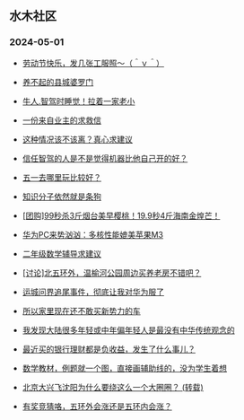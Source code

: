 ## 水木社区 
### 2024-05-01

+ [劳动节快乐，发几张工服照～（＾ｖ＾）](https://www.mysmth.net/nForum/article/FashionShow/506825)

+ [养不起的县城婆罗门](https://www.mysmth.net/nForum/article/WorkingLife/35085)

+ [牛人.智驾时睡觉！拉着一家老小](https://www.mysmth.net/nForum/article/AutoWorld/1944819915)

+ [一份来自业主的求救信](https://www.mysmth.net/nForum/article/OurEstate/2958339)

+ [这种情况该不该离？真心求建议](https://www.mysmth.net/nForum/article/Divorce/2032300)

+ [信任智驾的人是不是觉得机器比他自己开的好？](https://www.mysmth.net/nForum/article/GreenAuto/1559253)

+ [五一去哪里玩比较好？](https://www.mysmth.net/nForum/article/MyFamily/263734)

+ [知识分子依然就是条狗](https://www.mysmth.net/nForum/article/QingJiao/863097)

+ [[团购]99秒杀3斤烟台美早樱桃！19.9秒4斤海南金煌芒！](https://www.mysmth.net/nForum/article/ADAgent_TG/1320820)

+ [华为PC来势汹汹：多核性能媲美苹果M3](https://www.mysmth.net/nForum/article/CompMarket/544318674)

+ [二年级数学辅导求建议](https://www.mysmth.net/nForum/article/ChildEducation/2377757)

+ [[讨论]北五环外，温榆河公园周边买养老房不错吧？](https://www.mysmth.net/nForum/article/OurEstate/2959796)

+ [运城问界追尾事件，彻底让我对华为服了](https://www.mysmth.net/nForum/article/AutoWorld/1944821058)

+ [所以家里现在还不敢买新势力的车](https://www.mysmth.net/nForum/article/GreenAuto/1561903)

+ [我发现大陆很多年轻或中年偏年轻人是最没有中华传统观念的](https://www.mysmth.net/nForum/article/FamilyLife/1766679967)

+ [最近买的银行理财都是负收益，发生了什么事儿？](https://www.mysmth.net/nForum/article/MyWallet/1204660)

+ [数学教材，例题就一个图，直接画辅助线的，没为学生着想](https://www.mysmth.net/nForum/article/PreUnivEdu/161326)

+ [北京大兴飞沈阳为什么要绕这么一个大圈圈？ (转载)](https://www.mysmth.net/nForum/article/Flyers/234094)

+ [有奖竞猜咯，五环外会涨还是五环内会涨？](https://www.mysmth.net/nForum/article/OurEstate/2959910)

